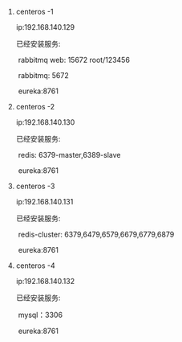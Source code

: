 1. centeros -1

   ip:192.168.140.129

   已经安装服务:

   ​	rabbitmq web: 15672   root/123456

   ​	rabbitmq:  5672

   ​	eureka:8761

2. centeros -2

   ip:192.168.140.130

   已经安装服务:

   ​	redis: 6379-master,6389-slave

   ​	eureka:8761

3. centeros -3

   ip:192.168.140.131

   已经安装服务:

   ​	redis-cluster: 6379,6479,6579,6679,6779,6879

   ​	eureka:8761

4. centeros -4

   ip:192.168.140.132

   已经安装服务:

   ​	mysql：3306

   ​	eureka:8761
